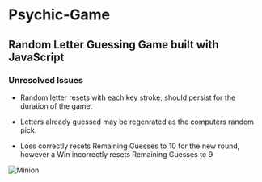 # Psychic-Game
## Random Letter Guessing Game built with JavaScript
### Unresolved Issues

* Random letter resets with each key stroke, should persist for the duration of the game.

* Letters already guessed may be regenrated as the computers random pick. 

* Loss correctly resets Remaining Guesses to 10 for the new round, however a Win incorrectly resets Remaining Guesses to 9


![Minion](https://octodex.github.com/images/minion.png)
